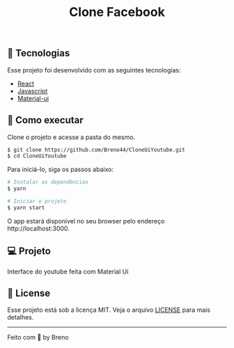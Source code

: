 <h1 align="center">
  Clone Facebook
</h1>

<br>

## 🧪 Tecnologias

Esse projeto foi desenvolvido com as seguintes tecnologias:

- [React](https://reactjs.org)
- [Javascript](https://www.javascript.com/)
- [Material-ui](https://mui.com/pt/)

## 🚀 Como executar

Clone o projeto e acesse a pasta do mesmo.

```bash
$ git clone https://github.com/Breno44/CloneUiYoutube.git
$ cd CloneUiYoutube
```

Para iniciá-lo, siga os passos abaixo:

```bash
# Instalar as dependências
$ yarn

# Iniciar o projeto
$ yarn start
```

O app estará disponível no seu browser pelo endereço http://localhost:3000.

## 💻 Projeto

Interface do youtube feita com Material Ui

## 📝 License

Esse projeto está sob a licença MIT. Veja o arquivo [LICENSE](LICENSE.md) para mais detalhes.

---

Feito com 💜 by Breno
